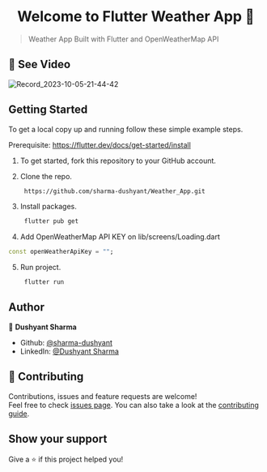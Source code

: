 <h1 align="center">Welcome to Flutter Weather App 👋</h1>

> Weather App Built with Flutter and OpenWeatherMap API

## 🚀 See Video
![Record_2023-10-05-21-44-42](https://github.com/sharma-dushyant/Weather_App/assets/87010265/8069f205-b5f0-4161-95e7-085edbd83680)

</details>

## Getting Started

To get a local copy up and running follow these simple example steps.

Prerequisite: https://flutter.dev/docs/get-started/install

1. To get started, fork this repository to your GitHub account.

2. Clone the repo.
    ```sh
     https://github.com/sharma-dushyant/Weather_App.git
    ```
3. Install packages.
    ```sh
     flutter pub get
    ```
4. Add OpenWeatherMap API KEY on lib/screens/Loading.dart
  ```dart
  const openWeatherApiKey = "";
  ```

5. Run project.
    ```sh
     flutter run
    ```

## Author

👤 **Dushyant Sharma**

* Github: [@sharma-dushyant](https://github.com/sharma-dushyant)
* LinkedIn: [@Dushyant Sharma](https://www.linkedin.com/in/d-sharma99/)

## 🤝 Contributing

Contributions, issues and feature requests are welcome!<br />Feel free to check [issues page](https://github.com/1hanzla100/flutter-weather/issues). You can also take a look at the [contributing guide](https://github.com/1hanzla100/flutter-weather/blob/master/CONTRIBUTING.md).

## Show your support

Give a ⭐️ if this project helped you!
